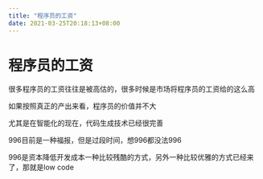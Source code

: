 ```yaml
---
title: "程序员的工资"
date: 2021-03-25T20:18:13+08:00
---
```


# 程序员的工资

很多程序员的工资往往是被高估的，很多时候是市场将程序员的工资给的这么高

如果按照真正的产出来看，程序员的价值并不大

尤其是在智能化的现在，代码生成技术已经很完善

996目前是一种福报，但是过段时间，想996都没法996

996是资本降低开发成本一种比较残酷的方式，另外一种比较优雅的方式已经来了，那就是low code